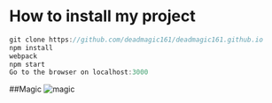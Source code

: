 # How to install my project
``` javascript
git clone https://github.com/deadmagic161/deadmagic161.github.io
npm install
webpack
npm start
Go to the browser on localhost:3000
```

##Magic
![magic](http://s12.favim.com/orig/160325/fantasy-gif-harry-potter-hermione-Favim.com-4117312.gif)